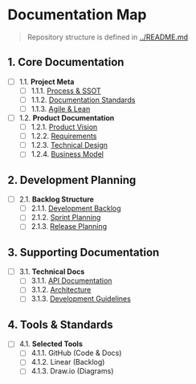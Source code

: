 # Documentation Map

> Repository structure is defined in [../README.md](../README.md#repository-structure)

## 1. Core Documentation
- [ ] 1.1. **Project Meta**
  - [ ] 1.1.1. [Process & SSOT](system/00.process.md)
  - [ ] 1.1.2. [Documentation Standards](system/standards/documentation.md)
  - [ ] 1.1.3. [Agile & Lean](system/standards/agile-lean.md)

- [ ] 1.2. **Product Documentation**
  - [ ] 1.2.1. [Product Vision](01.PVD.md)
  - [ ] 1.2.2. [Requirements](02.PRD.md)
  - [ ] 1.2.3. [Technical Design](03.TDD.md)
  - [ ] 1.2.4. [Business Model](04.Lean-Canvas.md)

## 2. Development Planning
- [ ] 2.1. **Backlog Structure**
  - [ ] 2.1.1. [Development Backlog](05.Backlog-Development.md)
  - [ ] 2.1.2. [Sprint Planning](system/sprints/_index.md)
  - [ ] 2.1.3. [Release Planning](system/releases/_index.md)

## 3. Supporting Documentation
- [ ] 3.1. **Technical Docs**
  - [ ] 3.1.1. [API Documentation](api/_index.md)
  - [ ] 3.1.2. [Architecture](architecture/_index.md)
  - [ ] 3.1.3. [Development Guidelines](guidelines/_index.md)

## 4. Tools & Standards
- [ ] 4.1. **Selected Tools**
  - [ ] 4.1.1. GitHub (Code & Docs)
  - [ ] 4.1.2. Linear (Backlog)
  - [ ] 4.1.3. Draw.io (Diagrams)
